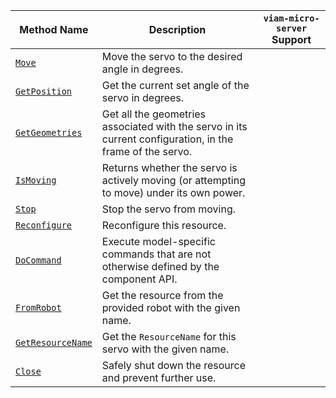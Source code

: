 <!-- prettier-ignore -->
| Method Name | Description | `viam-micro-server` Support |
| ----------- | ----------- | --------------------------- |
| [`Move`](/appendix/apis/components/servo/#move) | Move the servo to the desired angle in degrees. | <p class="center-text"><i class="fas fa-check" title="yes"></i></p> |
| [`GetPosition`](/appendix/apis/components/servo/#getposition) | Get the current set angle of the servo in degrees. | <p class="center-text"><i class="fas fa-check" title="yes"></i></p> |
| [`GetGeometries`](/appendix/apis/components/servo/#getgeometries) | Get all the geometries associated with the servo in its current configuration, in the frame of the servo. | <p class="center-text"><i class="fas fa-times" title="no"></i></p> |
| [`IsMoving`](/appendix/apis/components/servo/#ismoving) | Returns whether the servo is actively moving (or attempting to move) under its own power. | <p class="center-text"><i class="fas fa-times" title="no"></i></p> |
| [`Stop`](/appendix/apis/components/servo/#stop) | Stop the servo from moving. | <p class="center-text"><i class="fas fa-check" title="yes"></i></p> |
| [`Reconfigure`](/appendix/apis/components/servo/#reconfigure) | Reconfigure this resource. | <p class="center-text"><i class="fas fa-times" title="no"></i></p> |
| [`DoCommand`](/appendix/apis/components/servo/#docommand) | Execute model-specific commands that are not otherwise defined by the component API. | <p class="center-text"><i class="fas fa-check" title="yes"></i></p> |
| [`FromRobot`](/appendix/apis/components/servo/#fromrobot) | Get the resource from the provided robot with the given name. | <p class="center-text"><i class="fas fa-times" title="no"></i></p> |
| [`GetResourceName`](/appendix/apis/components/servo/#getresourcename) | Get the `ResourceName` for this servo with the given name. | <p class="center-text"><i class="fas fa-times" title="no"></i></p> |
| [`Close`](/appendix/apis/components/servo/#close) | Safely shut down the resource and prevent further use. | <p class="center-text"><i class="fas fa-times" title="no"></i></p> |
